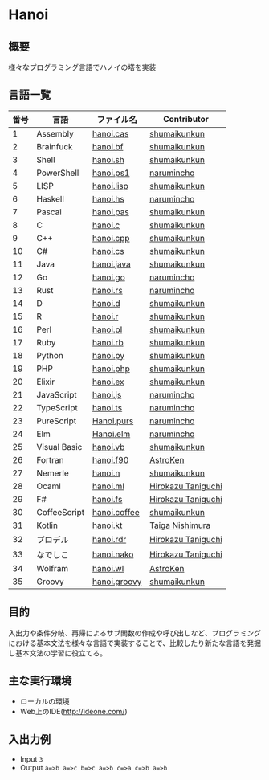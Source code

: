 # Hanoi
## 概要
様々なプログラミング言語でハノイの塔を実装

## 言語一覧
 | 番号 | 言語 | ファイル名 | Contributor |
 | --- | --- | --- | --- |
 | 1 | Assembly | [hanoi.cas](https://github.com/shumaikunkun/Hanoi/blob/master/hanoi.cas) | [shumaikunkun] |
 | 2 | Brainfuck | [hanoi.bf](https://github.com/shumaikunkun/Hanoi/blob/master/hanoi.bf) | [shumaikunkun] |
 | 3 | Shell | [hanoi.sh](https://github.com/shumaikunkun/Hanoi/blob/master/hanoi.sh) | [shumaikunkun] |
 | 4 | PowerShell | [hanoi.ps1](https://github.com/shumaikunkun/Hanoi/blob/master/hanoi.ps1) | [narumincho] |
 | 5 | LISP | [hanoi.lisp](https://github.com/shumaikunkun/Hanoi/blob/master/hanoi.lisp) | [shumaikunkun] |
 | 6 | Haskell | [hanoi.hs](https://github.com/shumaikunkun/Hanoi/blob/master/hanoi.hs) | [narumincho] |
 | 7 | Pascal | [hanoi.pas](https://github.com/shumaikunkun/Hanoi/blob/master/hanoi.pas) | [shumaikunkun] |
 | 8 | C | [hanoi.c](https://github.com/shumaikunkun/Hanoi/blob/master/hanoi.c) | [shumaikunkun] |
 | 9 | C++ | [hanoi.cpp](https://github.com/shumaikunkun/Hanoi/blob/master/hanoi.cpp) | [shumaikunkun] |
 | 10 | C# | [hanoi.cs](https://github.com/shumaikunkun/Hanoi/blob/master/hanoi.cs) | [shumaikunkun] |
 | 11 | Java | [hanoi.java](https://github.com/shumaikunkun/Hanoi/blob/master/hanoi.java) | [shumaikunkun] |
 | 12 | Go | [hanoi.go](https://github.com/shumaikunkun/Hanoi/blob/master/hanoi.go) | [narumincho] |
 | 13 | Rust | [hanoi.rs](https://github.com/shumaikunkun/Hanoi/blob/master/hanoi.rs) | [narumincho] |
 | 14 | D | [hanoi.d](https://github.com/shumaikunkun/Hanoi/blob/master/hanoi.d) | [shumaikunkun] |
 | 15 | R | [hanoi.r](https://github.com/shumaikunkun/Hanoi/blob/master/hanoi.r) | [shumaikunkun] |
 | 16 | Perl | [hanoi.pl](https://github.com/shumaikunkun/Hanoi/blob/master/hanoi.pl) | [shumaikunkun] |
 | 17 | Ruby | [hanoi.rb](https://github.com/shumaikunkun/Hanoi/blob/master/hanoi.rb) | [shumaikunkun] |
 | 18 | Python | [hanoi.py](https://github.com/shumaikunkun/Hanoi/blob/master/hanoi.py) | [shumaikunkun] |
 | 19 | PHP | [hanoi.php](https://github.com/shumaikunkun/Hanoi/blob/master/hanoi.php) | [shumaikunkun] |
 | 20 | Elixir | [hanoi.ex](https://github.com/shumaikunkun/Hanoi/blob/master/hanoi.ex) | [shumaikunkun] |
 | 21 | JavaScript | [hanoi.js](https://github.com/shumaikunkun/Hanoi/blob/master/hanoi.js) | [narumincho] |
 | 22 | TypeScript | [hanoi.ts](https://github.com/shumaikunkun/Hanoi/blob/master/hanoi.ts) | [narumincho] |
 | 23 | PureScript | [Hanoi.purs](https://github.com/shumaikunkun/Hanoi/blob/master/Hanoi.purs) | [narumincho] |
 | 24 | Elm | [Hanoi.elm](https://github.com/shumaikunkun/Hanoi/blob/master/Hanoi.elm) | [narumincho] |
 | 25 | Visual Basic | [hanoi.vb](https://github.com/shumaikunkun/Hanoi/blob/master/hanoi.vb) | [shumaikunkun] |
 | 26 | Fortran | [hanoi.f90](https://github.com/shumaikunkun/Hanoi/blob/master/hanoi.f90)  | [AstroKen] |
 | 27 | Nemerle | [hanoi.n](https://github.com/shumaikunkun/Hanoi/blob/master/hanoi.n) | [shumaikunkun] |
 | 28 | Ocaml | [hanoi.ml](https://github.com/shumaikunkun/Hanoi/blob/master/hanoi.ml) | [Hirokazu Taniguchi] |
 | 29 | F# | [hanoi.fs](https://github.com/shumaikunkun/Hanoi/blob/master/hanoi.fs) | [Hirokazu Taniguchi] |
 | 30 | CoffeeScript | [hanoi.coffee](https://github.com/shumaikunkun/Hanoi/blob/master/hanoi.coffee) | [shumaikunkun] |
 | 31 | Kotlin | [hanoi.kt](https://github.com/shumaikunkun/Hanoi/blob/master/hanoi.kt) | [Taiga Nishimura] |
 | 32 | プロデル | [hanoi.rdr](https://github.com/shumaikunkun/Hanoi/blob/master/hanoi.rdr) | [Hirokazu Taniguchi] |
 | 33 | なでしこ | [hanoi.nako](https://github.com/shumaikunkun/Hanoi/blob/master/hanoi.nako) | [Hirokazu Taniguchi] |
 | 34 | Wolfram | [hanoi.wl](https://github.com/shumaikunkun/Hanoi/blob/master/hanoi.wl)  | [AstroKen] |
 | 35 | Groovy | [hanoi.groovy](https://github.com/shumaikunkun/Hanoi/blob/master/hanoi.groovy) | [shumaikunkun] |



[shumaikunkun]:https://github.com/shumaikunkun
[narumincho]:https://github.com/narumincho
[AstroKen]:https://github.com/AstroKen
[Hirokazu Taniguchi]:https://github.com/Sabanna-Hirokazu
[Taiga Nishimura]:https://github.com/TaigaNatto

## 目的
入出力や条件分岐、再帰によるサブ関数の作成や呼び出しなど、プログラミングにおける基本文法を様々な言語で実装することで、比較したり新たな言語を発掘し基本文法の学習に役立てる。

## 主な実行環境
+ ローカルの環境
+ Web上のIDE(http://ideone.com/)

## 入出力例
+ Input `3`
+ Output `a=>b a=>c b=>c a=>b c=>a c=>b a=>b`
